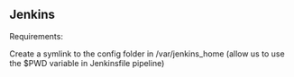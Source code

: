 ## Jenkins

Requirements:

Create a symlink to the config folder in /var/jenkins_home (allow us to use the $PWD variable in Jenkinsfile pipeline)

